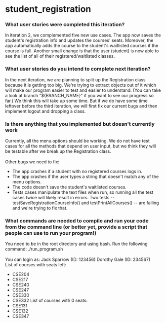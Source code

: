 # student_registration

### What user stories were completed this iteration?
In iteration 2, we complemented five new use cases. The app now saves the student's registration info and updates the courses' seats. Moreover, the app automatically adds the course to the student's waitlisted courses if the course is full. Another small change is that the user (student) is now able to see the list of all of their registered/waitlisted classes.

### What user stories do you intend to complete next iteration?
In the next iteration, we are planning to split up the Registration class because it is getting too big. We're trying to extract objects out of it which will make our program easier to test and easier to understand. (You can take a look at branch "${BRANCH_NAME}" if you want to see our progress so far.) We think this will take up some time. But if we do have some time leftover before the third iteration, we will first fix our current bugs and then implement logout and dropping a class.

###	Is there anything that you implemented but doesn't currently work
Currently, all the menu options should be working. We do not have test cases for all the methods that depend on user input, but we think they will be testable after we break up the Registration class. <br/>
<br/>
Other bugs we need to fix:
* The app crashes if a student with no registered courses logs in.
* The app crashes if the user types a string that doesn't match any of the menu options. 
* The code doesn't save the student's waitlisted courses.
* Tests cases manipulate the text files when run, so running all the test cases twice will likely result in errors. Two tests -- testSaveRegistrationCourseInfo() and testPrintAllCourses() -- are failing and we're trying to fix that.

### What commands are needed to compile and run your code from the command line (or better yet, provide a script that people can use to run your program!)
You need to be in the root directory and using bash. Run the following command: ./run_program.sh <br/>
<br/>
You can login as:
Jack Sparrow (ID: 123456)
Dorothy Gale (ID: 234567)
<br/>
List of courses with seats left: <br/>
* CSE204 
* CSE217 
* CSE240 
* CSE247 
* CSE330 
* CSE332
List of courses with 0 seats: <br/>
* CSE131
* CSE132
* CSE347

  
  

